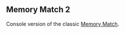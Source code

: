 ## Memory Match 2
Console version of the classic [Memory Match][wiki]. 

[wiki]: https://en.wikipedia.org/wiki/Concentration_(game)
